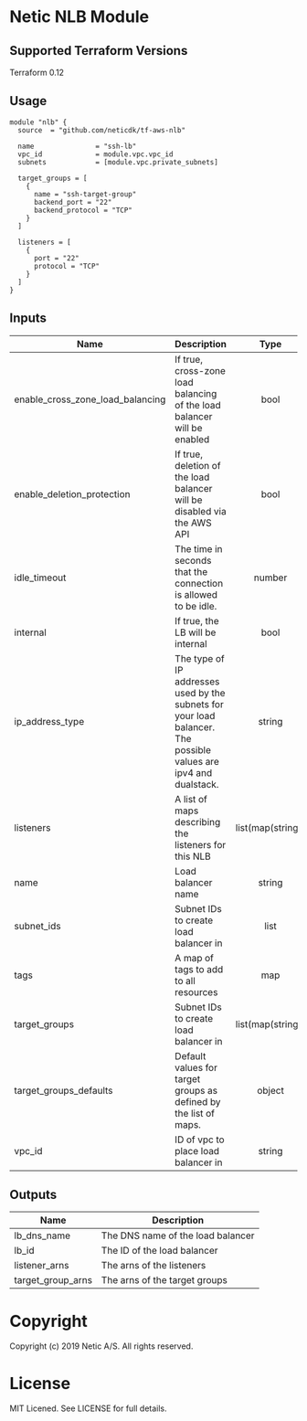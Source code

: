 # Netic NLB Module

## Supported Terraform Versions

Terraform 0.12

## Usage

```hcl
module "nlb" {
  source  = "github.com/neticdk/tf-aws-nlb"

  name               = "ssh-lb"
  vpc_id             = module.vpc.vpc_id
  subnets            = [module.vpc.private_subnets]

  target_groups = [
    {
      name = "ssh-target-group"
      backend_port = "22"
      backend_protocol = "TCP"
    }
  ]

  listeners = [
    {
      port = "22"
      protocol = "TCP"
    }
  ]
}
```

<!---BEGINNING OF PRE-COMMIT-TERRAFORM DOCS HOOK--->
## Inputs

| Name | Description | Type | Default | Required |
|------|-------------|:----:|:-----:|:-----:|
| enable\_cross\_zone\_load\_balancing | If true, cross-zone load balancing of the load balancer will be enabled | bool | `"false"` | no |
| enable\_deletion\_protection | If true, deletion of the load balancer will be disabled via the AWS API | bool | `"false"` | no |
| idle\_timeout | The time in seconds that the connection is allowed to be idle. | number | `"60"` | no |
| internal | If true, the LB will be internal | bool | `"false"` | no |
| ip\_address\_type | The type of IP addresses used by the subnets for your load balancer. The possible values are ipv4 and dualstack. | string | `"ipv4"` | no |
| listeners | A list of maps describing the listeners for this NLB | list(map(string)) | `<list>` | no |
| name | Load balancer name | string | n/a | yes |
| subnet\_ids | Subnet IDs to create load balancer in | list | n/a | yes |
| tags | A map of tags to add to all resources | map | `<map>` | no |
| target\_groups | Subnet IDs to create load balancer in | list(map(string)) | `<list>` | no |
| target\_groups\_defaults | Default values for target groups as defined by the list of maps. | object | `<map>` | no |
| vpc\_id | ID of vpc to place load balancer in | string | n/a | yes |

## Outputs

| Name | Description |
|------|-------------|
| lb\_dns\_name | The DNS name of the load balancer |
| lb\_id | The ID of the load balancer |
| listener\_arns | The arns of the listeners |
| target\_group\_arns | The arns of the target groups |

<!---END OF PRE-COMMIT-TERRAFORM DOCS HOOK--->

# Copyright
Copyright (c) 2019 Netic A/S. All rights reserved.

# License
MIT Licened. See LICENSE for full details.

